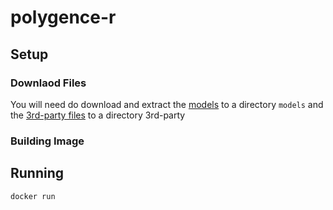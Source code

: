 # polygence-r

## Setup
### Downlaod Files
You  will need do download and extract the [models]() to a directory `models` and the [3rd-party files]() to a directory 3rd-party

### Building Image


## Running
`docker run `
